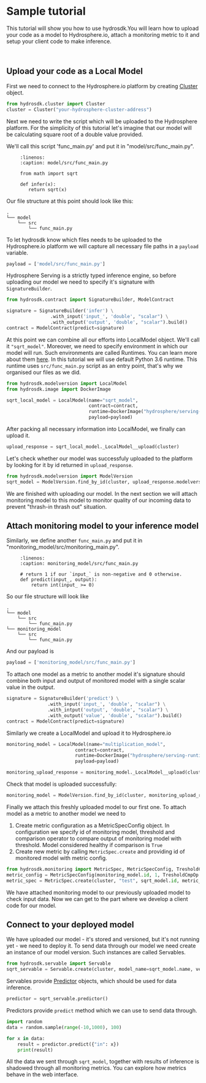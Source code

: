 # Sample tutorial
This tutorial will show you how to use hydrosdk.You will learn how to upload your code as a model to Hydrosphere.io,
 attach a monitoring metric to it and setup your client code to make inference.
 ``` important:: This tutorials is written for hydrosdk~=2.3
```
```note:: If you haven't launched Hydrosphere.io platform, please do so before proceeding with this tutorial. You can learn how to do it here - https://hydrosphere.io/serving-docs/latest/install/index.html. 
```
 ## Upload your code as a Local Model
 
First we need to connect to the Hydrosphere.io platform by creating [Cluster](hydrosdk/hydrosdk.cluster) object.
 ```python
from hydrosdk.cluster import Cluster
cluster = Cluster("your-hydrosphere-cluster-address")
```

Next we need to write the script which will be uploaded to the Hydrosphere platform. For the simplicity of this tutorial let's imagine
that our model will be calculating square root of a double value provided.

We'll call this script 'func_main.py' and put it in "model/src/func_main.py".

``` code-block:: python
     :linenos:
     :caption: model/src/func_main.py

     from math import sqrt
        
     def infer(x):
        return sqrt(x)
```


Our file structure at this point should look like this:

```
.
└── model
    └── src
        └── func_main.py
```

To let hydrosdk know which files needs to be uploaded to the Hydrosphere.io platform we will capture all 
necessary file paths in a `payload` variable.
```python
payload = ['model/src/func_main.py']
```

Hydrosphere Serving is a strictly typed inference engine, so before uploading our model we need to specify it's signature with
`SignatureBuilder`.
```python
from hydrosdk.contract import SignatureBuilder, ModelContract

signature = SignatureBuilder('infer') \
                .with_input('input_', 'double', "scalar") \
                .with_output('output', 'double', "scalar").build()
contract = ModelContract(predict=signature)
```

At this point we can combine all our efforts into LocalModel object. We'll call it `"sqrt_model"`. Moreover, we need to
specify environment in which our model will run. Such environments are called Runtimes. You can learn more about them [here](https://hydrosphere.io/serving-docs/latest/overview/concepts.html#runtimes).
In this tutorial we will use default Python 3.6 runtime. This runtime uses `src/func_main.py` script as an entry point, that's why
we organised our files as we did.
```python
from hydrosdk.modelversion import LocalModel
from hydrosdk.image import DockerImage

sqrt_local_model = LocalModel(name="sqrt_model",
                              contract=contract,
                              runtime=DockerImage("hydrosphere/serving-runtime-python-3.6", "2.1.0", None),
                              payload=payload)
```

After packing all necessary information into LocalModel, we finally can upload it.
```python
upload_response = sqrt_local_model._LocalModel__upload(cluster)
```

Let's check whether our model was successfuly uploaded to the platform by looking for it by id returned in `upload_response`.
```python
from hydrosdk.modelversion import ModelVersion
sqrt_model = ModelVersion.find_by_id(cluster, upload_response.modelversion.id)
```

We are finished with uploading our model. In the next section we will attach monitoring model to this model to monitor
 quality of our incoming data to prevent "thrash-in thrash out" situation. 

 ## Attach monitoring model to your inference model
 
Similarly, we define another `func_main.py` and put it in "monitoring_model/src/monitoring_main.py".

``` code-block:: python
     :linenos:
     :caption: monitoring_model/src/func_main.py

     # return 1 if our `input_` is non-negative and 0 otherwise.
     def predict(input_, output):
         return int(input_ >= 0) 
```
So our file structure will look like 

```
.
└── model
    └── src
        └── func_main.py
└── monitoring_model
    └── src
        └── func_main.py
```

And our payload is
```python
payload = ['monitoring_model/src/func_main.py']
```

To attach one model as a metric to another model it's signature should combine both input and output of monitored model
with a single scalar value in the output.
 ```python
signature = SignatureBuilder('predict') \
                .with_input('input_', 'double', "scalar") \
                .with_intput('output', 'double', "scalar") \
                .with_output('value', 'double', "scalar").build()
contract = ModelContract(predict=signature)
```

Similarly we create a LocalModel and upload it to Hydrosphere.io
```python
monitoring_model = LocalModel(name="multiplication_model",
                         contract=contract,
                         runtime=DockerImage("hydrosphere/serving-runtime-python-3.6", "2.1.0", None),
                         payload=payload)

monitoring_upload_response = monitoring_model._LocalModel__upload(cluster)
```

Check that model is uploaded successfully:
```python
monitoring_model = ModelVersion.find_by_id(cluster, monitoring_upload_response.modelversion.id)
``` 

Finally we attach this freshly uploaded model to our first one. To attach model as a metric to another model we need to
1. Create metric configuration as a MetricSpecConfig object. In configuration we specify id of monitoring model,
 threshold and comparison operator to compare output of monitoring model with threshold. Model considered healthy if comparison
 is `True`
2. Create new metric by calling `MetricSpec.create` and providing id of monitored model with metric config.
    
```python
from hydrosdk.monitoring import MetricSpec, MetricSpecConfig, TresholdCmpOp
metric_config = MetricSpecConfig(monitoring_model.id, 1, TresholdCmpOp.NOT_EQ)
metric_spec = MetricSpec.create(cluster, "test", sqrt_model.id, metric_config)
```

We have attached monitoring model to our previously uploaded model to check input data. Now we can get to the part 
where we develop a client code for our model. 

 ## Connect to your deployed model 
We have uploaded our model - it's stored and versioned, but it's not running yet - we need to deploy it.
To send data through our model we need create an instance of our model version. Such instances are called Servables.

```python
from hydrosdk.servable import Servable
sqrt_servable = Servable.create(cluster, model_name=sqrt_model.name, version=sqrt_model.version)
```

Servables provide [Predictor](hydrosdk/hydrosdk.predictor) objects, which should be used for data inference.
```python
predictor = sqrt_servable.predictor()
```

Predictors provide `predict` method which we can use to send data through.
```python
import random
data = random.sample(range(-10,1000), 100)

for x in data:
    result = predictor.predict({"in": x})
    print(result)
```

All the data we sent through `sqrt_model`, together with results of inference is shadowed through all monitoring metrics.
You can explore how metrics behave in the web interface. 
